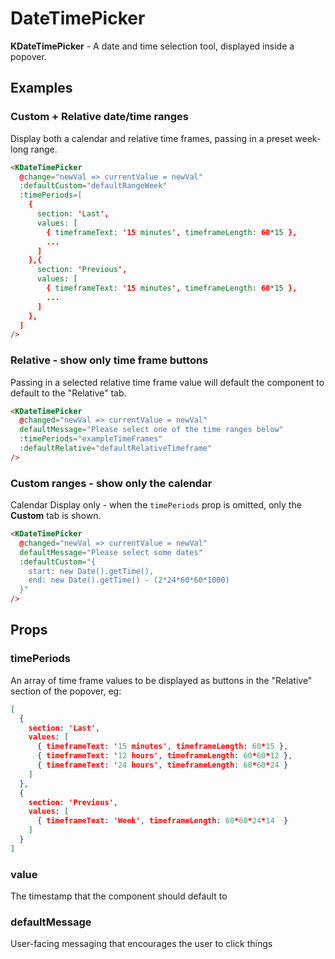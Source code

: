 # DateTimePicker

<div v-if="hasMounted">

**KDateTimePicker** - A date and time selection tool, displayed inside a popover.

## Examples

### Custom + Relative date/time ranges

Display both a calendar and relative time frames, passing in a preset week-long range.

<KCard>
  <template v-slot:body>
    <KDateTimePicker
      @changed="newVal => currentValue1 = newVal"
      defaultMessage="Please select a time range"
      :timePeriods="exampleTimeFrames"
      :defaultCustom="defaultRangeWeek"
      v-model="currentValue1"
    />
    <div class="mt-6">Emitted value: <pre>{{ currentValue1 }}</pre></div>
  </template>
</KCard>

```html
<KDateTimePicker 
  @change="newVal => currentValue = newVal" 
  :defaultCustom="defaultRangeWeek"
  :timePeriods=[
    {
      section: 'Last',
      values: [
        { timeframeText: '15 minutes', timeframeLength: 60*15 },
        ...
      ]
    },{
      section: 'Previous',
      values: [
        { timeframeText: '15 minutes', timeframeLength: 60*15 },
        ...
      ]
    },
  ]
/>
```

### Relative - show only time frame buttons

Passing in a selected relative time frame value will default the component to default to the "Relative" tab.

<KCard>
  <template v-slot:body>
    <KDateTimePicker
      @changed="newVal => currentValue2 = newVal"
      defaultMessage="Please select a time range"
      :timePeriods="exampleTimeFrames"
      :defaultRelative="defaultRelativeTimeframe"
      v-model="currentValue2"
    />
    <div class="mt-6">Emitted value: <pre>{{ currentValue2 }}</pre></div>
  </template>
</KCard>

```html
<KDateTimePicker
  @changed="newVal => currentValue = newVal"
  defaultMessage="Please select one of the time ranges below"
  :timePeriods="exampleTimeFrames"
  :defaultRelative="defaultRelativeTimeframe"
/>
```

### Custom ranges - show only the calendar

Calendar Display only - when the `timePeriods` prop is omitted, only the **Custom** tab is shown.

<KCard>
  <template v-slot:body>
    <KDateTimePicker
      @changed="newVal => currentValue3 = newVal"
      defaultMessage="Please select some dates"
      :defaultCustom="defaultRangeTwoDay"
      v-model="currentValue3"
    />
    <div class="mt-6">Emitted value: <pre>{{ currentValue3 }}</pre></div>
  </template>
</KCard>

```html
<KDateTimePicker
  @changed="newVal => currentValue = newVal"
  defaultMessage="Please select some dates"
  :defaultCustom="{
    start: new Date().getTime(),
    end: new Date().getTime() - (2*24*60*60*1000)
  }"
/>
```

## Props

### timePeriods

An array of time frame values to be displayed as buttons in the "Relative" section of the popover, eg:

```json
[
  {
    section: 'Last',
    values: [
      { timeframeText: '15 minutes', timeframeLength: 60*15 },
      { timeframeText: '12 hours', timeframeLength: 60*60*12 },
      { timeframeText: '24 hours', timeframeLength: 60*60*24 }
    ]
  },
  {
    section: 'Previous',
    values: [
      { timeframeText: 'Week', timeframeLength: 60*60*24*14  }
    ]
  }
]
```

### value

The timestamp that the component should default to

### defaultMessage

User-facing messaging that encourages the user to click things

</div>

<script>
import { TimePeriods, TimeframeKeys } from '../../docs/.vuepress/utils/KDatePickerMockData'

console.log(TimePeriods)
console.log(TimeframeKeys)

export default {
  data() {
    return {
      hasMounted: false,
      currentValue1: '',
      currentValue2: '',
      currentValue3: '',
      defaultRangeTwoDay: {
        start: new Date().getTime() - (2*24*60*60*1000),
        end: new Date().getTime()
      },
      defaultRangeWeek: {
        start: new Date().getTime() - (7*24*60*60*1000),
        end: new Date().getTime()
      },
      minDate: 'Tue Aug 31 2023 17:09:43 GMT-0400 (Eastern Daylight Time)',
      maxDate: 'Mon Apr 4 2021 10:09:43 GMT-0400 (Eastern Daylight Time)',
      exampleTimeFrames: [
        {
          section: 'Last',
          values: [
            { timeframeText: '15 minutes', timeframeLength: 60*15 },
            { timeframeText: '12 hours', timeframeLength: 60*60*12 },
            { timeframeText: '24 hours', timeframeLength: 60*60*24 },
            { timeframeText: '7 days', timeframeLength: 60*60*24*7 },
            { timeframeText: '30 days', timeframeLength: 60*60*24*30 },
            { timeframeText: '90 days', timeframeLength: 60*60*24*90 }
          ]
        },
        {
          section: 'Previous',
          values: [
            { timeframeText: 'Week', timeframeLength: 60*60*24*14 },
            // { timeframeText: 'Quarter', timeframeLength: 60*60*24*90 }
          ]
        }
      ]
    }
  },
  computed: {
    defaultRelativeTimeframe () {
      return this.exampleTimeFrames[0].values.find(k => k.timeframeText === '12 hours')
    }
  },
  mounted() {
    this.hasMounted = true
  }
}
</script>
